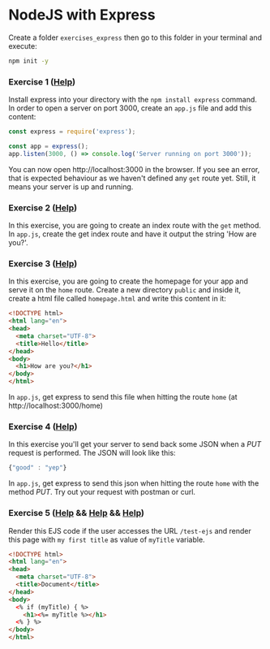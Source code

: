# NodeJS with Express

Create a folder `exercises_express` then go to this folder in your terminal and execute:

```sh
npm init -y
```


### Exercise 1 ([Help](http://expressjs.com/guide/routing.html))

Install express into your directory with the `npm install express` command.
In order to open a server on port 3000, create an `app.js` file and add this content:

```js
const express = require('express');

const app = express();
app.listen(3000, () => console.log('Server running on port 3000'));
```
You can now open http://localhost:3000 in the browser.
If you see an error, that is expected behaviour as we haven't defined any `get` route yet. Still, it means your server is up and running.

### Exercise 2 ([Help](https://expressjs.com/en/guide/routing.html))
In this exercise, you are going to create an index route with the `get` method.
In `app.js`, create the get index route and have it output the string 'How are you?'.

### Exercise 3 ([Help](http://expressjs.com/fr/4x/api.html#res.sendFile))

In this exercise, you are going to create the homepage for your app and serve it on the `home` route.
Create a new directory `public` and inside it, create a html file called `homepage.html` and write this content in it:

```html
<!DOCTYPE html>
<html lang="en">
<head>
  <meta charset="UTF-8">
  <title>Hello</title>
</head>
<body>
  <h1>How are you?</h1>
</body>
</html>
```

In `app.js`, get express to send this file when hitting the route `home` (at http://localhost:3000/home)

### Exercise 4 ([Help](http://expressjs.com/fr/4x/api.html#res.json))

In this exercise you'll get your server to send back some JSON when a _PUT_ request is performed.
The JSON will look like this:

```js
{"good" : "yep"}
```

In `app.js`, get express to send this json when hitting the route `home` with the method _PUT_.
Try out your request with postman or curl.

### Exercise 5 ([Help](https://ejs.co/) && [Help](http://expressjs.com/guide/using-template-engines.html) && [Help](https://scotch.io/tutorials/use-ejs-to-template-your-node-application))

Render this EJS code if the user accesses the URL `/test-ejs` and render this page with `my first title` as value of `myTitle` variable.

```html
<!DOCTYPE html>
<html lang="en">
<head>
  <meta charset="UTF-8">
  <title>Document</title>
</head>
<body>
  <% if (myTitle) { %>
    <h1><%= myTitle %></h1>
  <% } %>
</body>
</html>
```
